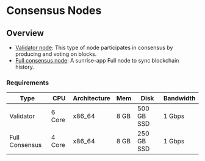 # Consensus Nodes

## Overview

- [Validator node](../consensus/validator-node.md): This type of node participates in consensus by producing and voting on blocks.
- [Full consensus node](../consensus/full-consensus-node.md): A sunrise-app Full node to sync blockchain history.

### Requirements

| Type           | CPU    | Architecture | Mem  | Disk       | Bandwidth |
| -------------- | ------ | ------------ | ---- | ---------- | --------- |
| Validator      | 6 Core | x86_64       | 8 GB | 500 GB SSD | 1 Gbps    |
| Full Consensus | 4 Core | x86_64       | 8 GB | 250 GB SSD | 1 Gbps    |
